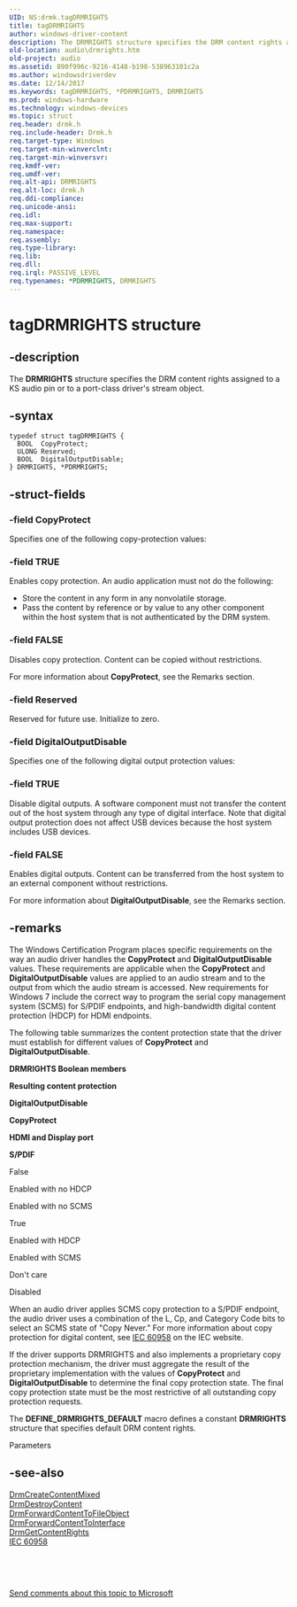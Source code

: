 ```yaml
---
UID: NS:drmk.tagDRMRIGHTS
title: tagDRMRIGHTS
author: windows-driver-content
description: The DRMRIGHTS structure specifies the DRM content rights assigned to a KS audio pin or to a port-class driver's stream object.
old-location: audio\drmrights.htm
old-project: audio
ms.assetid: 890f996c-9216-4148-b198-538963101c2a
ms.author: windowsdriverdev
ms.date: 12/14/2017
ms.keywords: tagDRMRIGHTS, *PDRMRIGHTS, DRMRIGHTS
ms.prod: windows-hardware
ms.technology: windows-devices
ms.topic: struct
req.header: drmk.h
req.include-header: Drmk.h
req.target-type: Windows
req.target-min-winverclnt: 
req.target-min-winversvr: 
req.kmdf-ver: 
req.umdf-ver: 
req.alt-api: DRMRIGHTS
req.alt-loc: drmk.h
req.ddi-compliance: 
req.unicode-ansi: 
req.idl: 
req.max-support: 
req.namespace: 
req.assembly: 
req.type-library: 
req.lib: 
req.dll: 
req.irql: PASSIVE_LEVEL
req.typenames: *PDRMRIGHTS, DRMRIGHTS
---
```


# tagDRMRIGHTS structure



## -description
The <b>DRMRIGHTS</b> structure specifies the DRM content rights 
   assigned to a KS audio pin or to a port-class driver's stream object.



## -syntax

````
typedef struct tagDRMRIGHTS {
  BOOL  CopyProtect;
  ULONG Reserved;
  BOOL  DigitalOutputDisable;
} DRMRIGHTS, *PDRMRIGHTS;
````


## -struct-fields

### -field CopyProtect

Specifies one of the following copy-protection values:
	   




### -field TRUE

Enables copy protection. An audio application must not do the following:
		   

<ul>
<li>
Store the content in any form in any nonvolatile storage.

</li>
<li>
Pass the content by reference or by value to any other component within the host system that is not 
			   authenticated by the DRM system.

</li>
</ul>

### -field FALSE

Disables copy protection. Content can be copied without restrictions.

</dd>
</dl>
For more information about <b>CopyProtect</b>, see the Remarks section.


### -field Reserved

Reserved for future use. Initialize to zero.


### -field DigitalOutputDisable

Specifies one of the following digital output protection values:




### -field TRUE

Disable digital outputs. A software component must not transfer the content out of the host system through any type of digital interface. Note that digital output protection does not affect USB devices because the host system includes USB devices.


### -field FALSE

Enables digital outputs. Content can be transferred from the host system to an external component without restrictions.

</dd>
</dl>
For more information about <b>DigitalOutputDisable</b>, see the Remarks section.


## -remarks
The Windows Certification Program places specific requirements on the way an audio driver handles the <b>CopyProtect</b> and <b>DigitalOutputDisable</b> values. These requirements are applicable when the <b>CopyProtect</b> and <b>DigitalOutputDisable</b> values are applied to an audio stream and to the output from which the audio stream is accessed. New requirements for Windows 7 include the correct way to program the serial copy management system (SCMS) for S/PDIF endpoints, and high-bandwidth digital content protection (HDCP) for HDMI endpoints.

The following table summarizes the content protection state that the driver must establish for different values of <b>CopyProtect</b> and <b>DigitalOutputDisable</b>.

<b>DRMRIGHTS Boolean members</b>

<b>Resulting content protection</b>

<b>DigitalOutputDisable</b>

<b>CopyProtect</b>

<b>
        HDMI and Display port</b>

<b>S/PDIF</b>

False

Enabled with no HDCP

Enabled with no SCMS

True

Enabled with HDCP

Enabled with SCMS

Don't care

Disabled

When an audio driver applies SCMS copy protection to a S/PDIF endpoint, the audio driver uses a combination of the L, Cp, and Category Code bits to select an SCMS state of "Copy Never." For more information about copy protection for digital content, see <a href="http://go.microsoft.com/fwlink/p/?linkid=158256">IEC 60958</a> on the IEC website.

If the driver supports DRMRIGHTS and also implements a proprietary copy protection mechanism, the driver must aggregate the result of the proprietary implementation with the values of <b>CopyProtect</b> and <b>DigitalOutputDisable</b> to determine the final copy protection state. The final copy protection state must be the most restrictive of all outstanding copy protection requests. 

The <b>DEFINE_DRMRIGHTS_DEFAULT</b> macro defines a constant <b>DRMRIGHTS</b> structure that specifies default DRM content rights.

Parameters


## -see-also
<dl>
<dt>
<a href="..\drmk\nf-drmk-drmcreatecontentmixed.md">DrmCreateContentMixed</a>
</dt>
<dt>
<a href="..\drmk\nf-drmk-drmdestroycontent.md">DrmDestroyContent</a>
</dt>
<dt>
<a href="..\drmk\nf-drmk-drmforwardcontenttofileobject.md">DrmForwardContentToFileObject</a>
</dt>
<dt>
<a href="..\drmk\nf-drmk-drmforwardcontenttointerface.md">DrmForwardContentToInterface</a>
</dt>
<dt>
<a href="..\drmk\nf-drmk-drmgetcontentrights.md">DrmGetContentRights</a>
</dt>
<dt><a href="http://go.microsoft.com/fwlink/p/?linkid=158256">IEC 60958</a></dt>
</dl>
 

 

<a href="mailto:wsddocfb@microsoft.com?subject=Documentation%20feedback [audio\audio]:%20DRMRIGHTS structure%20 RELEASE:%20(12/14/2017)&amp;body=%0A%0APRIVACY STATEMENT%0A%0AWe use your feedback to improve the documentation. We don't use your email address for any other purpose, and we'll remove your email address from our system after the issue that you're reporting is fixed. While we're working to fix this issue, we might send you an email message to ask for more info. Later, we might also send you an email message to let you know that we've addressed your feedback.%0A%0AFor more info about Microsoft's privacy policy, see http://privacy.microsoft.com/en-us/default.aspx." title="Send comments about this topic to Microsoft">Send comments about this topic to Microsoft</a>

